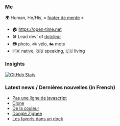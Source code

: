 ### Me

🌍 Human, He/His, « [footer de merde](https://open-time.net/post/2013/07/17/La-veritable-histoire-du-Footer-de-merde-) » 
* 🏠 https://open-time.net 
* 🛠️ Lead dev' of [dotclear](https://git.dotclear.org/dev/dotclear)
* 📷 photo, 🚲 vélo, 🏍️ moto 
* 🇫🇷 native, 🇬🇧 speaking, 🇪🇺 living

### Insights

[![GitHub Stats](https://github-readme-stats-sigma-five.vercel.app/api?username=franck-paul)](https://github.com/franck-paul)

### Latest news / Dernières nouvelles (in French)

<!-- BLOG-POST-LIST:START -->
- [Pas une ligne de javascript](https://open-time.net/post/2025/10/21/Pas-une-ligne-de-javascript)
- [Clone](https://open-time.net/post/2025/10/20/Clone)
- [De la couleur](https://open-time.net/post/2025/10/19/De-la-couleur)
- [Dongle Zigbee](https://open-time.net/post/2025/10/18/Dongle-Zigbee)
- [Les favoris dans un dock](https://open-time.net/post/2025/10/17/Les-favoris-dans-un-dock)
<!-- BLOG-POST-LIST:END -->
